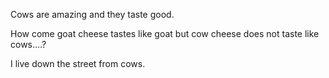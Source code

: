 Cows are amazing and they taste good. 

How come goat cheese tastes like goat but cow cheese does not taste like cows….?

I live down the street from cows.